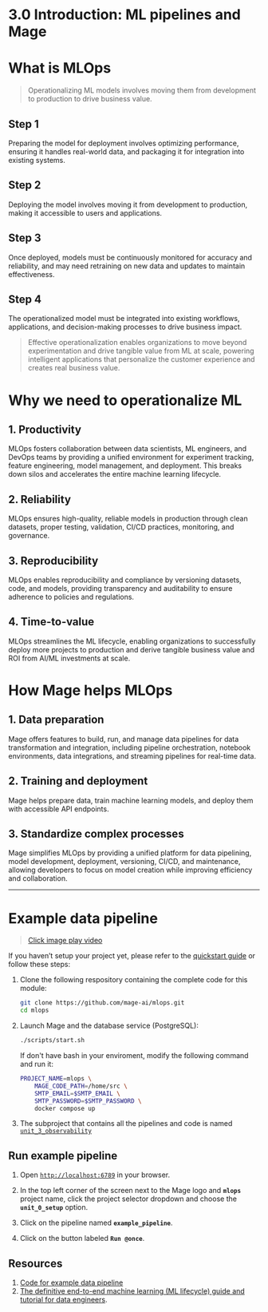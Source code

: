 # 3.0 Introduction: ML pipelines and Mage

# What is MLOps

> Operationalizing ML models involves moving them from development to production to drive business value.

## Step 1

Preparing the model for deployment involves optimizing performance, ensuring it handles real-world data, and packaging it for integration into existing systems.


## Step 2

Deploying the model involves moving it from development to production, making it accessible to users and applications.


## Step 3

Once deployed, models must be continuously monitored for accuracy and reliability, and may need retraining on new data and updates to maintain effectiveness.


## Step 4

The operationalized model must be integrated into existing workflows, applications, and decision-making processes to drive business impact.



> Effective operationalization enables organizations to move beyond experimentation and drive tangible value from ML at scale, powering intelligent applications that personalize the customer experience and creates real business value.


# Why we need to operationalize ML

## 1. Productivity

MLOps fosters collaboration between data scientists, ML engineers, and DevOps teams by providing a unified environment for experiment tracking, feature engineering, model management, and deployment. This breaks down silos and accelerates the entire machine learning lifecycle.


## 2. Reliability

MLOps ensures high-quality, reliable models in production through clean datasets, proper testing, validation, CI/CD practices, monitoring, and governance.


## 3. Reproducibility

MLOps enables reproducibility and compliance by versioning datasets, code, and models, providing transparency and auditability to ensure adherence to policies and regulations.


## 4. Time-to-value

MLOps streamlines the ML lifecycle, enabling organizations to successfully deploy more projects to production and derive tangible business value and ROI from AI/ML investments at scale.



# How Mage helps MLOps

## 1. Data preparation

Mage offers features to build, run, and manage data pipelines for data transformation and integration, including pipeline orchestration, notebook environments, data integrations, and streaming pipelines for real-time data.


## 2. Training and deployment

Mage helps prepare data, train machine learning models, and deploy them with accessible API endpoints.


## 3. Standardize complex processes

Mage simplifies MLOps by providing a unified platform for data pipelining, model development, deployment, versioning, CI/CD, and maintenance, allowing developers to focus on model creation while improving efficiency and collaboration.


---

# Example data pipeline


> [Click image play video](https://youtu.be/7hKrQmoARD8)

If you haven’t setup your project yet, please refer to the [quickstart guide](../README.md#Quickstart) or follow these steps:

1. Clone the following respository containing the complete code for this module:

    ```bash
    git clone https://github.com/mage-ai/mlops.git
    cd mlops
    ```

1. Launch Mage and the database service (PostgreSQL):

    ```bash
    ./scripts/start.sh
    ```

    If don't have bash in your enviroment, modify the following command and run it:

    ```bash
    PROJECT_NAME=mlops \
        MAGE_CODE_PATH=/home/src \
        SMTP_EMAIL=$SMTP_EMAIL \
        SMTP_PASSWORD=$SMTP_PASSWORD \
        docker compose up
    ```

1. The subproject that contains all the pipelines and code is named
   [`unit_3_observability`](https://github.com/mage-ai/mlops/tree/master/mlops/unit_3_observability)

## Run example pipeline

1. Open [`http://localhost:6789`](http://localhost:6789) in your browser.

1. In the top left corner of the screen next to the Mage logo and **`mlops`** project name,
   click the project selector dropdown and choose the **`unit_0_setup`** option.

1. Click on the pipeline named **`example_pipeline`**.
1. Click on the button labeled **`Run @once`**.

## Resources

1. [Code for example data pipeline](https://github.com/mage-ai/mlops/tree/master/mlops/unit_0_setup)
1. [The definitive end-to-end machine learning (ML lifecycle) guide and tutorial for data engineers](https://mageai.notion.site/The-definitive-end-to-end-machine-learning-ML-lifecycle-guide-and-tutorial-for-data-engineers-ea24db5e562044c29d7227a67e70fd56?pvs=4).

